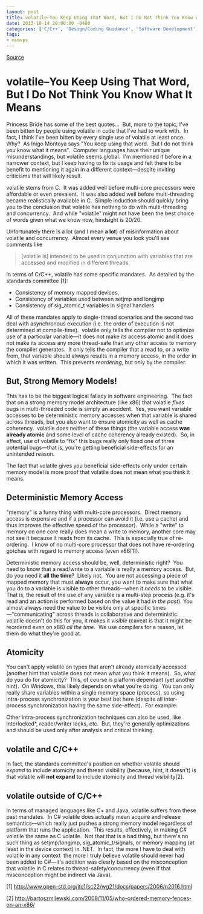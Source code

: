 ```yaml
---
layout: post
title: volatile–You Keep Using That Word, But I Do Not Think You Know What It Means
date: 2013-10-14 20:00:00 -0400
categories: ['C/C++', 'Design/Coding Guidance', 'Software Development', 'Software Development Guidance', 'Win32']
tags:
- msmvps
---
```

[Source](http://pr-blog.azurewebsites.net/2013/10/15/volatileyou-keep-using-that-word-but-i-do-not-think-you-know-what-it-means/ "Permalink to volatile–You Keep Using That Word, But I Do Not Think You Know What It Means")

# volatile–You Keep Using That Word, But I Do Not Think You Know What It Means

Princess Bride has some of the best quotes…  But, more to the topic; I've been bitten by people using volatile in code that I've had to work with.  In fact, I think I've been bitten by every single use of volatile at least once.  Why?  As Inigo Montoya says "You keep using that word.  But I do not think you know what it means".  Computer languages have their unique misunderstandings, but volatile seems global.  I'm mentioned it before in a narrower context, but I keep having to fix its usage and felt there to be benefit to mentioning it again in a different context—despite inviting criticisms that will likely result.

volatile stems from C.  It was added well before multi-core processors were affordable or even prevalent.  It was also added well before multi-threading became realistically available in C.  Simple induction should quickly bring you to the conclusion that volatile has nothing to do with multi-threading and concurrency.  And while "volatile" might not have been the best choice of words given what we know now, hindsight is 20/20.

Unfortunately there is a lot (and I mean **a lot**) of misinformation about volatile and concurrency.  Almost every venue you look you'll see comments like

> [volatile is] intended to be used in conjunction with variables that are accessed and modified in different threads.

In terms of C/C++, volatile has some specific mandates.  As detailed by the standards committee [1]:

* Consistency of memory mapped devices, 
* Consistency of variables used between setjmp and longjmp
* Consistency of sig_atomic_t variables in signal handlers

All of these mandates apply to single-thread scenarios and the second two deal with asynchronous execution (i.e. the order of execution is not determined at compile-time).  volatile only tells the compiler not to optimize use of a particular variable—it does not make its access atomic and it does not make its access any more thread-safe than any other access to memory the compiler generates.  It only tells the compiler that a read to, or a write from, that variable should always results in a memory access, in the order in which it was written.  This prevents _reordering_, but only by the compiler.

## But, Strong Memory Models!

This has to be the biggest logical fallacy in software engineering.  The fact that on a strong memory model architecture (like x86) that volatile *fixes* bugs in multi-threaded code is simply an accident.  Yes, you want variable accesses to be deterministic memory accesses when that variable is shared across threads, but you also want to ensure atomicity as well as cache coherency.  volatile does neither of these things (the variable access **was already atomic** and some level of cache coherency already existed).  So, in effect, use of volatile to "fix" this bugs really only fixed one of three potential bugs—that is, you're getting beneficial side-effects for an unintended reason.

The fact that volatile gives you beneficial side-effects only under certain memory model is more proof that volatile does not mean what you think it means.

## Deterministic Memory Access

"memory" is a funny thing with multi-core processors.  Direct memory access is expensive and if a processor can avoid it (i.e. use a cache) and thus improves the effective speed of the processor).  While a "write" to memory on one core really does mean a write to memory, another core may not see it because it reads from its cache.  This is especially true of re-ordering.  I know of no multi-core processor that does not have re-ordering gotchas with regard to memory access (even x86[1]).

Deterministic memory access should be, well, deterministic right?  You need to know that a read/write to a variable is really a memory access.  But, do you need it **all the time**?  Likely not.  You are not accessing a piece of mapped memory that must **always** occur, you want to make sure that what you do to a variable is visible to other threads—when it _needs_ to be visible.  That is, the result of the use of any variable is a multi-step process (e.g. it's read and an action is performed based on the value it had _in the past_). You almost always need the value to be visible only at specific times—"communicating" across threads is collaborative and deterministic.  volatile doesn't do this for you, it makes it _visible_ (caveat is that it might be reordered even on x86) _all the time_.  We use compilers for a reason, let them do what they're good at.

## Atomicity

You can't apply volatile on types that aren't already atomically accessed (another hint that volatile does not mean what you think it means).  So, what do you do for atomicity?  This, of course is platform dependant (yet another hint).  On Windows, this likely depends on what you're doing.  You can only really share variables within a single memory space (process), so using intra-process synchronization is your best bet here (despite all inter-process synchronization having the same side-effect).  For example:

Other intra-process synchronization techniques can also be used, like Interlocked*, reader/writer locks, etc.  But, they're generally optimizations and should be used only after analysis and critical thinking.

## volatile and C/C++

In fact, the standards committee's position on whether volatile should _expand_ to include atomicity and thread visibility (because, hint, it doesn't) is that volatile will **not expand** to include atomicity and thread visibility[2].

## volatile outside of C/C++

In terms of managed languages like C+ and Java, volatile suffers from these past mandates.  In C# volatile does actually mean acquire and release semantics—which really just pushes a strong memory model regardless of platform that runs the application.  This results, effectively, in making C# volatile the same as C volatile.  Not that that is a bad thing, but there's no such thing as setjmp/longjmp, sig_atomic_t/signals, or memory mapping (at least in the device context) in .NET.  In fact, the more I have to deal with volatile in any context  the more I truly believe volatile should never had been added to C#—it's addition was clearly based on the misconception that volatile in C relates to thread-safety/concurrency (even if that misconception might be indirect via Java).

[1] <http://www.open-std.org/jtc1/sc22/wg21/docs/papers/2006/n2016.html>

[2] <http://bartoszmilewski.com/2008/11/05/who-ordered-memory-fences-on-an-x86/>

